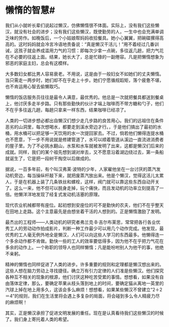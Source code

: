 # 懒惰的智慧#
 我们从小就听长辈们说起过懒汉，仿佛懒惰很不体面。实际上，没有我们这些懒汉，就没有社会的进步；没有我们这些懒汉，既使勤劳的人，一生中也会充满单调乏味的劳作。如晚饭后，一个小姑娘帮妈妈收拾餐具。她小心翼翼，把碗碟摞得高高的。这时妈妈就会冷言冷语地责备说：“真是懒汉干活儿！”用不着经过几番训诫，这孩子就会养成滥用力气的习惯：即每次少拿一点碗，多往返几趟，把力气花在不必要的往返上面。结果，她长大了，总是忙碌的一副倦容。凡是把懒惰想象为邪恶的家庭主妇，总会有这模样。 

大多数妇女都比男人容易衰老。不用说，这是由于一般妇女不如她们的丈夫懒惰。当只需走一两步时，她们却不在乎走上十步。她们宁愿循规蹈矩，落个疲惫不堪，也不肯运用心智去偷懒取巧。 

懒惰的饭店服务员往往是最令人满意，最优秀的。他总是一次就把餐具都送到餐桌上，他讨厌多走半步路。只有那些勤快的伙计才端上咖啡而不带方糖和勺子，他们不在乎多往返几趟，每趟只拿来一样东西，结果咖啡已经凉了。 

人类的一切进步想必都出自懒汉们想少走几步路的良苦用心。我们的远祖住在条件恶劣的山洞里，每次想喝水，都要走到溪水旁边才行。，于是他们搞出了最初的水桶，用水桶可以把足够一天饮用的水一次提回家去。不过，倘若他们懒得连提水桶也不愿意，下一步不用说就是修建管道了，水可以顺着管道从溪边一直流进消费者的屋子里。为了不必挑水翻山，水泵和水车就被发明了出来，这都是懒汉们后来的成就。同样，我们的某个祖先想到湖对岸去，又不愿意沿着湖边绕过去，第一条船就诞生了，它是把一段树干掏空以后做成的。 

据说，一百多年前，有个叫汉弗莱·波特的少年，人家雇他坐在一台讨厌的蒸汽发动机旁边，每当操纵杆敲下来，就把废蒸汽放出来。他是个懒汉，觉得这活儿太累人，于是在机器上装了几条铁丝和螺栓，这样，阀门就可以靠这些东西自动开关了。这么一来，他不但可以脱身走掉，玩个痛快，而且发动机的功率立刻提高了一倍。他懒洋洋地发现了经复式发动机活塞的原理。 

现代农业机械都带有座位。起初想到安座位的可不是勤快的农夫，他们不在乎整天在田地上走路。这个主意最先是由想坐着干活的人想到的。正是懒惰激励了发明。 

最杰出的工程师——人类动机的研究者弗兰克·B·吉尔布莱思，常常把各行各业优秀工人的劳动动作拍成影片，判断一种工作最少可以用几个动作完成。他发现，最优秀的工人毫无例外地全是懒汉，人们可以向这些人学习的东西最多。他懒得连一个多余动作都不肯做。勤快一些的工人的效率要低得多，因为他不在乎把力气花在多余的动作上。一个称职的领导人也同样懒惰；凡是能吩咐别人为他干的事，他绝不亲躬。 

精神的懒惰也同样促进了人类的进步。许多重要的规则和定理都是懒汉想出来的。这些人想在脑力劳动上寻找捷径。确立万有引力定律的人们准是些懒汉。他们探究各种互不相关的现象的根源，他们讨厌这种吃苦受累的事情。想想看，如果没有自由落体定律，那么，要确定苹果从枝头落到地上的时间，要确定猫从离地一英里的汽球上掉在地上用多久，这该会多么麻烦！想想看，如果某些懒汉不曾建立“2＋2＝4”的规则，我们在生活里将会遇上多复杂的局面，将会碰到多么令人精疲力尽的麻烦啊！ 

其实，正是懒汉承担了促进文明发展的重任。现在是认真看待我们这些懒汉的时候了。我们身上寄托着人类的希望。
 